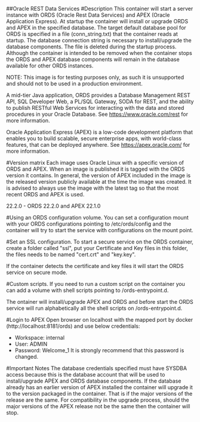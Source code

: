 <!--- app-name: Oracle ORDS -->

##Oracle REST Data Services 
#Description
This container will start a server instance with ORDS (Oracle Rest Data Services) and APEX (Oracle Application Express). At startup the container will install or upgrade ORDS and APEX in the specified database. The target default database pool for ORDS is specified in a file (conn_string.txt) that the container reads at startup. The database connection string is necessary to install/upgrade the database components. The file is deleted during the startup process. Although the container is intended to be removed when the container stops the ORDS and APEX database components will remain in the database available for other ORDS instances.

NOTE: This image is for testing purposes only, as such it is unsupported and should not to be used in a production environment.

A mid-tier Java application, ORDS provides a Database Management REST API, SQL Developer Web, a PL/SQL Gateway, SODA for REST, and the ability to publish RESTful Web Services for interacting with the data and stored procedures in your Oracle Database. See https://www.oracle.com/rest for more information.

Oracle Application Express (APEX) is a low-code development platform that enables you to build scalable, secure enterprise apps, with world-class features, that can be deployed anywhere. See https://apex.oracle.com/ for more information.

#Version matrix
Each image uses Oracle Linux with a specific version of ORDS and APEX. When an image is published it is tagged with the ORDS version it contains. In general, the version of APEX included in the image is the released version publicly available at the time the image was created. It is advised to always use the image with the latest tag so that the most recent ORDS and APEX is used.

22.2.0 - ORDS 22.2.0 and APEX 22.1.0

#Using an ORDS configuration volume.
You can set a configuration mount with your ORDS configurations pointing to /etc/ords/config and the container will try to start the service with configurations on the mount point.

#Set an SSL configuration.
To start a secure service on the ORDS container, create a folder called "ssl", put your Certificate and Key files in this folder, the files needs to be named "cert.crt" and "key.key".

If the container detects the certificate and key files it will start the ORDS service on secure mode.

#Custom scripts.
If you need to run a custom script on the container you can add a volume with shell scripts pointing to /ords-entrypoint.d.

The ontainer will install/upgrade APEX and ORDS and before start the ORDS service will run alphabetically all the shell scripts on /ords-entrypoint.d.

#Login to APEX
Open browser on localhost with the mapped port by docker (http://localhost:8181/ords) and use below credentials:

- Workspace: internal
- User:      ADMIN
- Password:  Welcome_1
It is strongly recommend that this password is changed.

#Important Notes
The database credentials specified must have SYSDBA access because this is the database account that will be used to install/upgrade APEX and ORDS database components.
If the database already has an earlier version of APEX installed the container will upgrade it to the version packaged in the container. That is if the major versions of the release are the same. For compatibility in the upgrade process, should the major versions of the APEX release not be the same then the container will stop.

